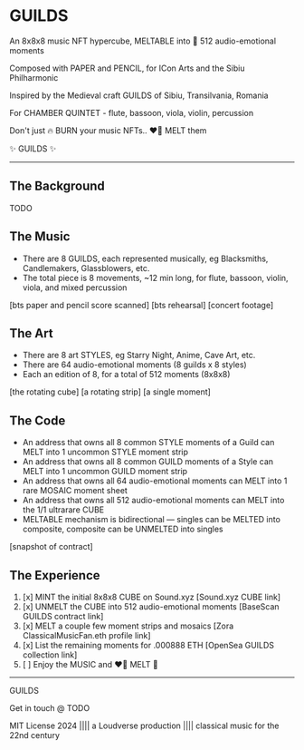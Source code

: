 # GUILDS

An 8x8x8 music NFT hypercube, MELTABLE into 💙 512 audio-emotional moments

Composed with PAPER and PENCIL, for ICon Arts and the Sibiu Philharmonic

Inspired by the Medieval craft GUILDS of Sibiu, Transilvania, Romania

For CHAMBER QUINTET - flute, bassoon, viola, violin, percussion

Don't just 🔥 BURN your music NFTs.. ❤️‍🔥 MELT them

✨ GUILDS ✨

---

## The Background

TODO

## The Music

- There are 8 GUILDS, each represented musically, eg Blacksmiths, Candlemakers, Glassblowers, etc.
- The total piece is 8 movements, ~12 min long, for flute, bassoon, violin, viola, and mixed percussion

[bts paper and pencil score scanned]
[bts rehearsal]
[concert footage]

## The Art

- There are 8 art STYLES, eg Starry Night, Anime, Cave Art, etc.
- There are 64 audio-emotional moments (8 guilds x 8 styles)
- Each an edition of 8, for a total of 512 moments (8x8x8)

[the rotating cube]
[a rotating strip]
[a single moment]

## The Code

- An address that owns all 8 common STYLE moments of a Guild can MELT into 1 uncommon STYLE moment strip
- An address that owns all 8 common GUILD moments of a Style can MELT into 1 uncommon GUILD moment strip
- An address that owns all 64 audio-emotional moments can MELT into 1 rare MOSAIC moment sheet
- An address that owns all 512 audio-emotional moments can MELT into the 1/1 ultrarare CUBE
- MELTABLE mechanism is bidirectional — singles can be MELTED into composite, composite can be UNMELTED into singles

[snapshot of contract]

## The Experience

1. [x] MINT the initial 8x8x8 CUBE on Sound.xyz [Sound.xyz CUBE link]
2. [x] UNMELT the CUBE into 512 audio-emotional moments [BaseScan GUILDS contract link]
3. [x] MELT a couple few moment strips and mosaics [Zora ClassicalMusicFan.eth profile link]
4. [x] List the remaining moments for .000888 ETH [OpenSea GUILDS collection link]
5. [ ] Enjoy the MUSIC and ❤️‍🔥 MELT 🫠

---

GUILDS

Get in touch @ TODO

MIT License 2024 |||| a Loudverse production |||| classical music for the 22nd century
